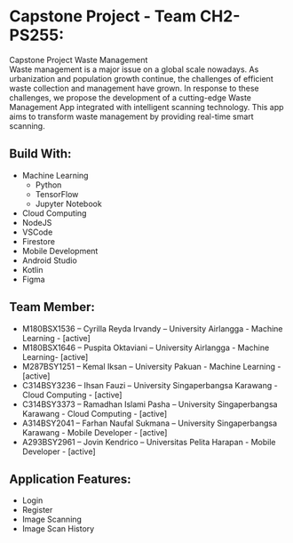 # Capstone Project - Team CH2-PS255:
Capstone Project Waste Management\
Waste management is a major issue on a global scale nowadays. As urbanization and population growth continue, the challenges of efficient waste collection and management have grown. In response to these challenges, we propose the development of a cutting-edge Waste Management App integrated with intelligent scanning technology. This app aims to transform waste management by providing real-time smart scanning.

## Build With:
- Machine Learning
  - Python
  - TensorFlow
  - Jupyter Notebook
- Cloud Computing
 - NodeJS
 - VSCode
 - Firestore
- Mobile Development
 - Android Studio
 - Kotlin
 - Figma

## Team Member:
- M180BSX1536 – Cyrilla Reyda Irvandy – University Airlangga - Machine Learning - [active]
- M180BSX1646 – Puspita Oktaviani – University Airlangga - Machine Learning- [active]
- M287BSY1251 – Kemal Iksan – University Pakuan - Machine Learning - [active]
- C314BSY3236 – Ihsan Fauzi – University Singaperbangsa Karawang - Cloud Computing - [active]
- C314BSY3373 – Ramadhan Islami Pasha – University Singaperbangsa Karawang  - Cloud Computing - [active]
- A314BSY2041 – Farhan Naufal Sukmana – University Singaperbangsa Karawang - Mobile Developer - [active]
- A293BSY2961 – Jovin Kendrico – Universitas Pelita Harapan - Mobile Developer - [active]

## Application Features:
- Login
- Register
- Image Scanning
- Image Scan History
